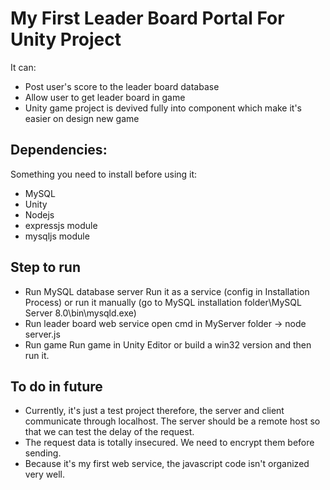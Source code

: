 # My First Leader Board Portal For Unity Project

It can:

* Post user's score to the leader board database
* Allow user to get leader board in game
* Unity game project is devived fully into component which make it's easier on design new game

## Dependencies:

Something you need to install before using it:

* MySQL
* Unity
* Nodejs
* expressjs module
* mysqljs module

## Step to run

* Run MySQL database server
	Run it as a service (config in Installation Process) or run it manually (go to MySQL installation folder\MySQL Server 8.0\bin\mysqld.exe)
* Run leader board web service
	open cmd in MyServer folder -> node server.js
* Run game
	Run game in Unity Editor or build a win32 version and then run it.
	
## To do in future

* Currently, it's just a test project therefore, the server and client communicate through localhost. The server should be a remote host so that we can test the delay of the request.
* The request data is totally insecured. We need to encrypt them before sending.
* Because it's my first web service, the javascript code isn't organized very well.